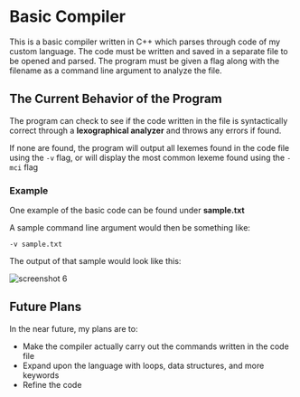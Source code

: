 # Basic Compiler

This is a basic compiler written in C++ which parses through code of my custom language. The code must be written and saved in a separate file to be opened and parsed. The program must be given a flag along with the filename as a command line argument to analyze the file.

## The Current Behavior of the Program

The program can check to see if the code written in the file is syntactically correct through a **lexographical analyzer** and throws any errors if found.

If none are found, the program will output all lexemes found in the code file using the ```-v``` flag, or will display the most common lexeme found using the ```-mci``` flag

### Example

One example of the basic code can be found under **sample.txt**

A sample command line argument would then be something like:

```-v sample.txt```

The output of that sample would look like this:

![screenshot 6](https://user-images.githubusercontent.com/38062430/45729606-39de6000-bb9b-11e8-8f45-a68e1ee4334e.png)


## Future Plans

In the near future, my plans are to:
- Make the compiler actually carry out the commands written in the code file
- Expand upon the language with loops, data structures, and more keywords
- Refine the code
